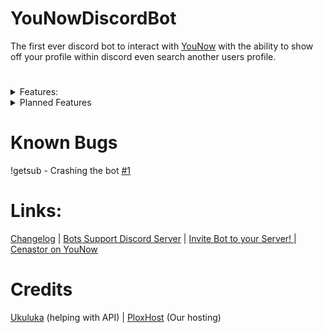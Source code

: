 # YouNowDiscordBot

The first ever discord bot to interact with [YouNow](https://younow.com) with the ability to show off your profile within discord even search another users profile.
#

<details markdown='1'><summary>Features:</summary>

- YouNow Profile (after linking with the bot)  
- Search another user even if they are not linked.
- YouNow Partner only commands for subscriber roles on your server.
- Tickets System for support on your server.
- Global Economy.
- Premium commands with channel subscription to [Cenastor on YouNow.com](https://younow.com/Cenastor)
</details>

<details markdown='1'><summary>Planned Features</summary>

- [ ] Live Notifications with role ping. 

- [ ] better modlogging. 

- [ ] more economy commands. 

- [ ] Welcome commands. 

- [ ] Search profile with discord ping
</details>

# 

# Known Bugs

!getsub - Crashing the bot [#1](https://github.com/Cenastor/YouNowDiscordBot/issues/1)

# Links:

[Changelog](https://github.com/Cenastor/YouNowDiscordBot/wiki/changelog) | [Bots Support Discord Server](https://discord.gg/ByTrv5GVwH) | [Invite Bot to your Server! ](https://discord.com/oauth2/authorize?client_id=929901524199571557&permissions=1249769417975&scope=applications.commands%20bot) | [Cenastor on YouNow](https://younow.com/Cenastor)

# Credits

[Ukuluka](https://younow.com/ukuluca) (helping with API) | [PloxHost](https://billing.plox.host/aff.php?aff=57) (Our hosting)
